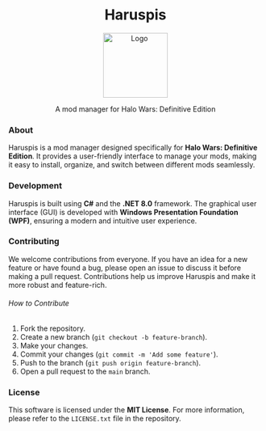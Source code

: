 ﻿<h1 align="center">Haruspis</h1>

<p align="center">
  <img src="https://i.imgur.com/tM44Q2t.png" alt="Logo" width="128" height="128">
</p>

<p align="center">
  A mod manager for Halo Wars: Definitive Edition
</p>

### About

Haruspis is a mod manager designed specifically for **Halo Wars: Definitive Edition**. It provides a user-friendly interface to manage your mods, making it easy to install, organize, and switch between different mods seamlessly.

### Development

Haruspis is built using **C#** and the **.NET 8.0** framework. The graphical user interface (GUI) is developed with **Windows Presentation Foundation (WPF)**, ensuring a modern and intuitive user experience.

### Contributing

We welcome contributions from everyone. If you have an idea for a new feature or have found a bug, please open an issue to discuss it before making a pull request. Contributions help us improve Haruspis and make it more robust and feature-rich.

###### How to Contribute

1. Fork the repository.
2. Create a new branch (`git checkout -b feature-branch`).
3. Make your changes.
4. Commit your changes (`git commit -m 'Add some feature'`).
5. Push to the branch (`git push origin feature-branch`).
6. Open a pull request to the `main` branch.

###  License

This software is licensed under the **MIT License**. For more information, please refer to the `LICENSE.txt` file in the repository.

